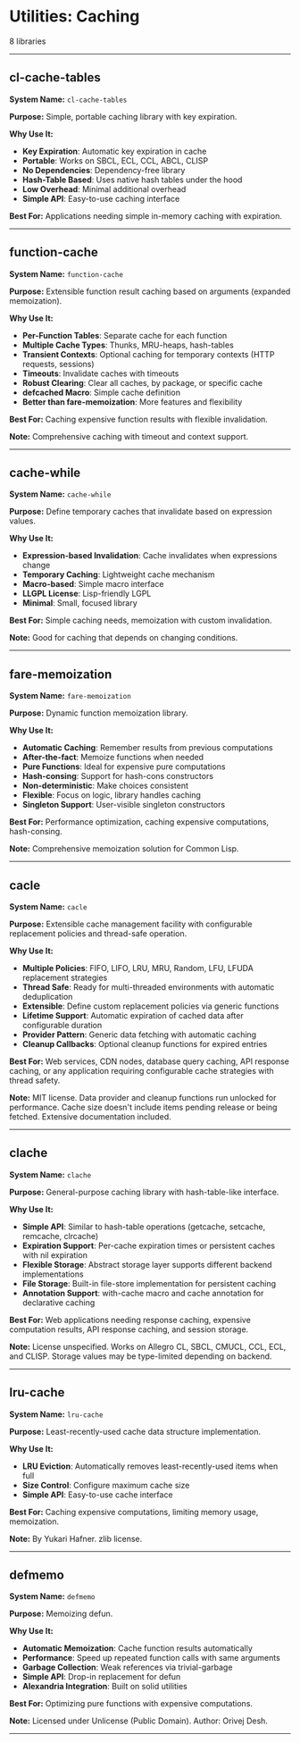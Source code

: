 # Utilities: Caching

8 libraries

---

## cl-cache-tables

**System Name:** `cl-cache-tables`

**Purpose:** Simple, portable caching library with key expiration.

**Why Use It:**
- **Key Expiration**: Automatic key expiration in cache
- **Portable**: Works on SBCL, ECL, CCL, ABCL, CLISP
- **No Dependencies**: Dependency-free library
- **Hash-Table Based**: Uses native hash tables under the hood
- **Low Overhead**: Minimal additional overhead
- **Simple API**: Easy-to-use caching interface

**Best For:** Applications needing simple in-memory caching with expiration.

---


## function-cache

**System Name:** `function-cache`

**Purpose:** Extensible function result caching based on arguments (expanded memoization).

**Why Use It:**
- **Per-Function Tables**: Separate cache for each function
- **Multiple Cache Types**: Thunks, MRU-heaps, hash-tables
- **Transient Contexts**: Optional caching for temporary contexts (HTTP requests, sessions)
- **Timeouts**: Invalidate caches with timeouts
- **Robust Clearing**: Clear all caches, by package, or specific cache
- **defcached Macro**: Simple cache definition
- **Better than fare-memoization**: More features and flexibility

**Best For:** Caching expensive function results with flexible invalidation.

**Note:** Comprehensive caching with timeout and context support.

---


## cache-while

**System Name:** `cache-while`

**Purpose:** Define temporary caches that invalidate based on expression values.

**Why Use It:**
- **Expression-based Invalidation**: Cache invalidates when expressions change
- **Temporary Caching**: Lightweight cache mechanism
- **Macro-based**: Simple macro interface
- **LLGPL License**: Lisp-friendly LGPL
- **Minimal**: Small, focused library

**Best For:** Simple caching needs, memoization with custom invalidation.

**Note:** Good for caching that depends on changing conditions.

---


## fare-memoization

**System Name:** `fare-memoization`

**Purpose:** Dynamic function memoization library.

**Why Use It:**
- **Automatic Caching**: Remember results from previous computations
- **After-the-fact**: Memoize functions when needed
- **Pure Functions**: Ideal for expensive pure computations
- **Hash-consing**: Support for hash-cons constructors
- **Non-deterministic**: Make choices consistent
- **Flexible**: Focus on logic, library handles caching
- **Singleton Support**: User-visible singleton constructors

**Best For:** Performance optimization, caching expensive computations, hash-consing.

**Note:** Comprehensive memoization solution for Common Lisp.

---


## cacle

**System Name:** `cacle`

**Purpose:** Extensible cache management facility with configurable replacement policies and thread-safe operation.

**Why Use It:**
- **Multiple Policies**: FIFO, LIFO, LRU, MRU, Random, LFU, LFUDA replacement strategies
- **Thread Safe**: Ready for multi-threaded environments with automatic deduplication
- **Extensible**: Define custom replacement policies via generic functions
- **Lifetime Support**: Automatic expiration of cached data after configurable duration
- **Provider Pattern**: Generic data fetching with automatic caching
- **Cleanup Callbacks**: Optional cleanup functions for expired entries

**Best For:** Web services, CDN nodes, database query caching, API response caching, or any application requiring configurable cache strategies with thread safety.

**Note:** MIT license. Data provider and cleanup functions run unlocked for performance. Cache size doesn't include items pending release or being fetched. Extensive documentation included.

---


## clache

**System Name:** `clache`

**Purpose:** General-purpose caching library with hash-table-like interface.

**Why Use It:**
- **Simple API**: Similar to hash-table operations (getcache, setcache, remcache, clrcache)
- **Expiration Support**: Per-cache expiration times or persistent caches with nil expiration
- **Flexible Storage**: Abstract storage layer supports different backend implementations
- **File Storage**: Built-in file-store implementation for persistent caching
- **Annotation Support**: with-cache macro and cache annotation for declarative caching

**Best For:** Web applications needing response caching, expensive computation results, API response caching, and session storage.

**Note:** License unspecified. Works on Allegro CL, SBCL, CMUCL, CCL, ECL, and CLISP. Storage values may be type-limited depending on backend.

---


## lru-cache

**System Name:** `lru-cache`

**Purpose:** Least-recently-used cache data structure implementation.

**Why Use It:**
- **LRU Eviction**: Automatically removes least-recently-used items when full
- **Size Control**: Configure maximum cache size
- **Simple API**: Easy-to-use cache interface

**Best For:** Caching expensive computations, limiting memory usage, memoization.

**Note:** By Yukari Hafner. zlib license.

---


## defmemo

**System Name:** `defmemo`

**Purpose:** Memoizing defun.

**Why Use It:**
- **Automatic Memoization**: Cache function results automatically
- **Performance**: Speed up repeated function calls with same arguments
- **Garbage Collection**: Weak references via trivial-garbage
- **Simple API**: Drop-in replacement for defun
- **Alexandria Integration**: Built on solid utilities

**Best For:** Optimizing pure functions with expensive computations.

**Note:** Licensed under Unlicense (Public Domain). Author: Orivej Desh.

---


